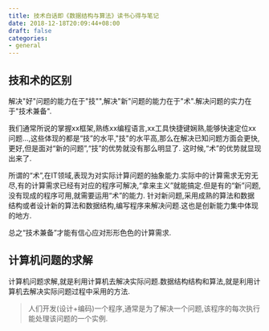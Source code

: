 ```yaml
---
title: 技术白话即《数据结构与算法》读书心得与笔记
date: 2018-12-18T20:09:44+08:00
draft: false
categories:
- general
---
```


## 技和术的区别
解决"好"问题的能力在于"技"",解决"新"问题的能力在于"术".解决问题的实力在于"技术兼备".

我们通常所说的掌握xx框架,熟练xx编程语言,xx工具快捷键娴熟,能够快速定位xx问题...,这些体现的都是“技”的水平,"技"的水平高,那么在解决已知问题方面会更快,更好,但是面对“新的问题”,“技”的优势就没有那么明显了.
这时候,“术”的优势就显现出来了.

所谓的“术”,在IT领域,表现为对实际计算问题的抽象能力.实际中的计算需求无穷无尽,有的计算需求已经有对应的程序可解决,“拿来主义”就能搞定.但是有的“新”问题,没有现成的程序可用,就需要运用“术”的能力.
针对新问题,采用成熟的算法和数据结构或者设计新的算法和数据结构,编写程序来解决问题.这也是创新能力集中体现的地方.

总之“技术兼备”才能有信心应对形形色色的计算需求.
## 计算机问题的求解
计算机问题求解,就是利用计算机去解决实际问题.数据结构结构和算法,就是利用计算机去解决实际问题过程中采用的方法.
> 人们开发(设计+编码)一个程序,通常是为了解决一个问题,该程序的每次执行能处理该问题的一个实例.
